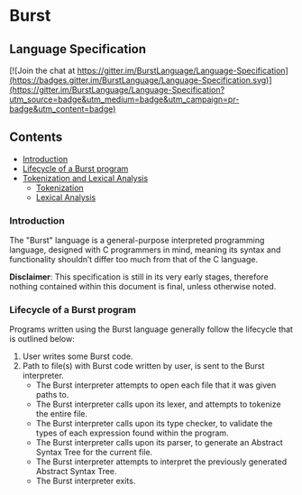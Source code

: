# Burst
## Language Specification

[![Join the chat at https://gitter.im/BurstLanguage/Language-Specification](https://badges.gitter.im/BurstLanguage/Language-Specification.svg)](https://gitter.im/BurstLanguage/Language-Specification?utm_source=badge&utm_medium=badge&utm_campaign=pr-badge&utm_content=badge)

## Contents
 - [Introduction](#introduction)
 - [Lifecycle of a Burst program](#lifecycle-of-a-burst-program)
 - [Tokenization and Lexical Analysis](Lexer.md)
    - [Tokenization](Lexer.md#tokenization)
    - [Lexical Analysis](Lexer.md#lexical-analysis)

### Introduction
The "Burst" language is a general-purpose interpreted programming language,
designed with C programmers in mind, meaning its syntax and functionality
shouldn’t differ too much from that of the C language.

**Disclaimer**: This specification is still in its very early stages, therefore
nothing contained within this document is final, unless otherwise noted.

### Lifecycle of a Burst program
Programs written using the Burst language generally follow the lifecycle that is
outlined below:

 1. User writes some Burst code.
 2. Path to file(s) with Burst code written by user, is sent to the Burst
 interpreter.
    - The Burst interpreter attempts to open each file that it was given paths
    to.
    - The Burst interpreter calls upon its lexer, and attempts to tokenize the
    entire file.
    - The Burst interpreter calls upon its type checker, to validate the types
    of each expression found within the program.
    - The Burst interpreter calls upon its parser, to generate an Abstract
    Syntax Tree for the current file.
    - The Burst interpreter attempts to interpret the previously generated
    Abstract Syntax Tree.
    - The Burst interpreter exits.